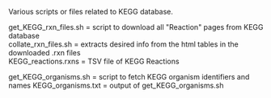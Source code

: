 Various scripts or files related to KEGG database.

get_KEGG_rxn_files.sh   =  script to download all "Reaction" pages from KEGG database  
collate_rxn_files.sh    =  extracts desired info from the html tables in the downloaded .rxn files  
KEGG_reactions.rxns     =  TSV file of KEGG Reactions

get_KEGG_organisms.sh   =  script to fetch KEGG organism identifiers and names
KEGG_organisms.txt      =  output of get_KEGG_organisms.sh 
